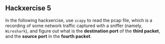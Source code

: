 ## Hackxercise 5

In the following hackxercise, use `scapy` to read the pcap file, which is a recording of some network traffic captured with a sniffer (namely, `Wireshark`), and figure out what is the **destination port** of the **third packet**, and the **source port** in the **fourth packet**.

